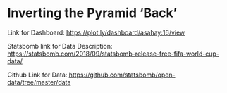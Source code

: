 # Inverting the Pyramid ‘Back’

Link for Dashboard: https://plot.ly/dashboard/asahay:16/view

Statsbomb link for Data Description: https://statsbomb.com/2018/09/statsbomb-release-free-fifa-world-cup-data/

Github Link for Data: https://github.com/statsbomb/open-data/tree/master/data
